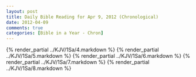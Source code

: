 ```yaml
---
layout: post
title: Daily Bible Reading for Apr 9, 2012 (Chronological)
date: 2012-04-09
comments: true
categories: [Bible in a Year - Chron]
---
```

{% render_partial ../KJV/1Sa/4.markdown %}
{% render_partial ../KJV/1Sa/5.markdown %}
{% render_partial ../KJV/1Sa/6.markdown %}
{% render_partial ../KJV/1Sa/7.markdown %}
{% render_partial ../KJV/1Sa/8.markdown %}
